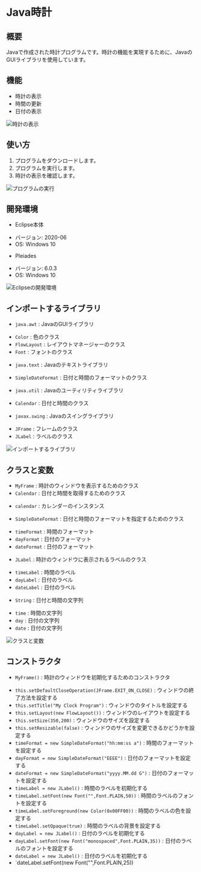 # Java時計

## 概要

Javaで作成された時計プログラムです。時計の機能を実現するために、JavaのGUIライブラリを使用しています。

## 機能

* 時計の表示
* 時間の更新
* 日付の表示

![時計の表示](https://example.com/clock.png)

## 使い方

1. プログラムをダウンロードします。
2. プログラムを実行します。
3. 時計の表示を確認します。

![プログラムの実行](https://example.com/run-program.png)

## 開発環境

* Eclipse本体
 + バージョン: 2020-06
 + OS: Windows 10
* Pleiades
 + バージョン: 6.0.3
 + OS: Windows 10

![Eclipseの開発環境](https://example.com/eclipse-env.png)

## インポートするライブラリ

* `java.awt` : JavaのGUIライブラリ
 + `Color` : 色のクラス
 + `FlowLayout` : レイアウトマネージャーのクラス
 + `Font` : フォントのクラス
* `java.text` : Javaのテキストライブラリ
 + `SimpleDateFormat` : 日付と時間のフォーマットのクラス
* `java.util` : Javaのユーティリティライブラリ
 + `Calendar` : 日付と時間のクラス
* `javax.swing` : Javaのスイングライブラリ
 + `JFrame` : フレームのクラス
 + `JLabel` : ラベルのクラス

![インポートするライブラリ](https://example.com/import-libraries.png)

## クラスと変数

* `MyFrame` : 時計のウィンドウを表示するためのクラス
* `Calendar` : 日付と時間を取得するためのクラス
 + `calendar` : カレンダーのインスタンス
* `SimpleDateFormat` : 日付と時間のフォーマットを指定するためのクラス
 + `timeFormat` : 時間のフォーマット
 + `dayFormat` : 日付のフォーマット
 + `dateFormat` : 日付のフォーマット
* `JLabel` : 時計のウィンドウに表示されるラベルのクラス
 + `timeLabel` : 時間のラベル
 + `dayLabel` : 日付のラベル
 + `dateLabel` : 日付のラベル
* `String` : 日付と時間の文字列
 + `time` : 時間の文字列
 + `day` : 日付の文字列
 + `date` : 日付の文字列

![クラスと変数](https://example.com/classes-and-variables.png)

## コンストラクタ

* `MyFrame()` : 時計のウィンドウを初期化するためのコンストラクタ
 + `this.setDefaultCloseOperation(JFrame.EXIT_ON_CLOSE)` : ウィンドウの終了方法を設定する
 + `this.setTitle("My Clock Program")` : ウィンドウのタイトルを設定する
 + `this.setLayout(new FlowLayout())` : ウィンドウのレイアウトを設定する
 + `this.setSize(350,200)` : ウィンドウのサイズを設定する
 + `this.setResizable(false)` : ウィンドウのサイズを変更できるかどうかを設定する
 + `timeFormat = new SimpleDateFormat("hh:mm:ss a")` : 時間のフォーマットを設定する
 + `dayFormat = new SimpleDateFormat("EEEE")` : 日付のフォーマットを設定する
 + `dateFormat = new SimpleDateFormat("yyyy.MM.dd G")` : 日付のフォーマットを設定する
 + `timeLabel = new JLabel()` : 時間のラベルを初期化する
 + `timeLabel.setFont(new Font("",Font.PLAIN,50))` : 時間のラベルのフォントを設定する
 + `timeLabel.setForeground(new Color(0x00FF00))` : 時間のラベルの色を設定する
 + `timeLabel.setOpaque(true)` : 時間のラベルの背景を設定する
 + `dayLabel = new JLabel()` : 日付のラベルを初期化する
 + `dayLabel.setFont(new Font("monospaced",Font.PLAIN,35))` : 日付のラベルのフォントを設定する
 + `dateLabel = new JLabel()` : 日付のラベルを初期化する
 + `dateLabel.setFont(new Font("",Font.PLAIN,25))
